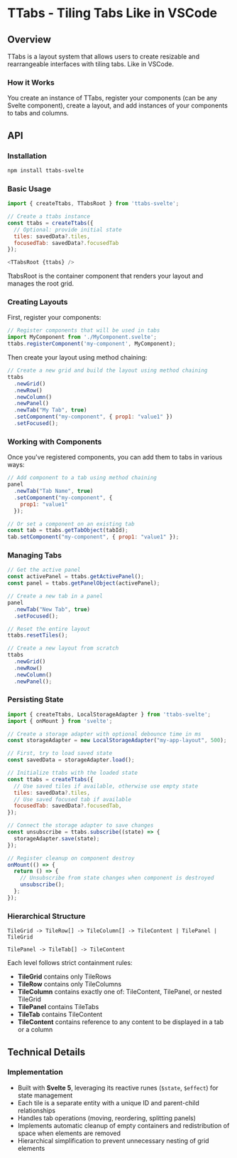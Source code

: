# TTabs - Tiling Tabs Like in VSCode

## Overview

TTabs is a layout system that allows users to create resizable and rearrangeable interfaces with tiling tabs. Like in VSCode.

### How it Works

You create an instance of TTabs, register your components (can be any Svelte component), create a layout, and add instances of your components to tabs and columns.

## API

### Installation

```bash
npm install ttabs-svelte
```

### Basic Usage

```javascript
import { createTtabs, TTabsRoot } from 'ttabs-svelte';

// Create a ttabs instance
const ttabs = createTtabs({
  // Optional: provide initial state
  tiles: savedData?.tiles,
  focusedTab: savedData?.focusedTab
});

<TTabsRoot {ttabs} />
```

TtabsRoot is the container component that renders your layout and manages the root grid.

### Creating Layouts

First, register your components:

```javascript
// Register components that will be used in tabs
import MyComponent from './MyComponent.svelte';
ttabs.registerComponent('my-component', MyComponent);
```

Then create your layout using method chaining:

```javascript
// Create a new grid and build the layout using method chaining
ttabs
  .newGrid()
  .newRow()
  .newColumn()
  .newPanel()
  .newTab("My Tab", true)
  .setComponent("my-component", { prop1: "value1" })
  .setFocused();
```

### Working with Components

Once you've registered components, you can add them to tabs in various ways:

```javascript
// Add component to a tab using method chaining
panel
  .newTab("Tab Name", true)
  .setComponent("my-component", {
    prop1: "value1"
  });

// Or set a component on an existing tab
const tab = ttabs.getTabObject(tabId);
tab.setComponent("my-component", { prop1: "value1" });
```

### Managing Tabs

```javascript
// Get the active panel
const activePanel = ttabs.getActivePanel();
const panel = ttabs.getPanelObject(activePanel);

// Create a new tab in a panel
panel
  .newTab("New Tab", true)
  .setFocused();

// Reset the entire layout
ttabs.resetTiles();

// Create a new layout from scratch
ttabs
  .newGrid()
  .newRow()
  .newColumn()
  .newPanel();
```

### Persisting State

```javascript
import { createTtabs, LocalStorageAdapter } from 'ttabs-svelte';
import { onMount } from 'svelte';

// Create a storage adapter with optional debounce time in ms
const storageAdapter = new LocalStorageAdapter("my-app-layout", 500);

// First, try to load saved state
const savedData = storageAdapter.load();

// Initialize ttabs with the loaded state
const ttabs = createTtabs({
  // Use saved tiles if available, otherwise use empty state
  tiles: savedData?.tiles,
  // Use saved focused tab if available
  focusedTab: savedData?.focusedTab,
});

// Connect the storage adapter to save changes
const unsubscribe = ttabs.subscribe((state) => {
  storageAdapter.save(state);
});

// Register cleanup on component destroy
onMount(() => {
  return () => {
    // Unsubscribe from state changes when component is destroyed
    unsubscribe();
  };
});
```

### Hierarchical Structure

```
TileGrid -> TileRow[] -> TileColumn[] -> TileContent | TilePanel | TileGrid

TilePanel -> TileTab[] -> TileContent
```

Each level follows strict containment rules:
- **TileGrid** contains only TileRows
- **TileRow** contains only TileColumns 
- **TileColumn** contains exactly one of: TileContent, TilePanel, or nested TileGrid
- **TilePanel** contains TileTabs
- **TileTab** contains TileContent
- **TileContent** contains reference to any content to be displayed in a tab or a column

## Technical Details

### Implementation

- Built with **Svelte 5**, leveraging its reactive runes (`$state`, `$effect`) for state management
- Each tile is a separate entity with a unique ID and parent-child relationships
- Handles tab operations (moving, reordering, splitting panels)
- Implements automatic cleanup of empty containers and redistribution of space when elements are removed
- Hierarchical simplification to prevent unnecessary nesting of grid elements